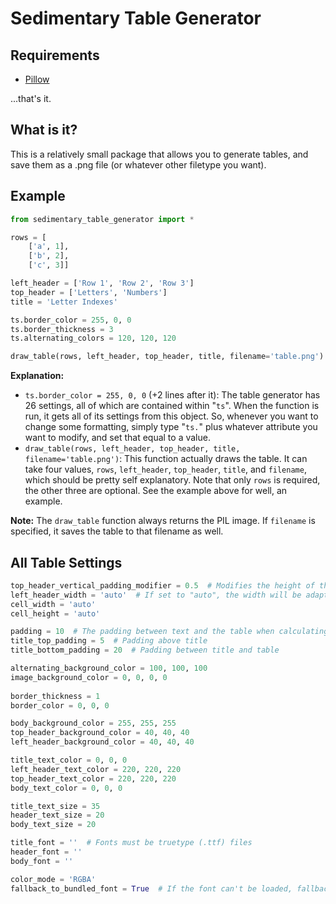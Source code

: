 # Sedimentary Table Generator

## Requirements
- [Pillow](https://pypi.org/project/Pillow)

...that's it.

## What is it?
This is a relatively small package that allows you to generate tables, and save them as a .png file (or whatever other filetype you want).

## Example
``` Python
from sedimentary_table_generator import *

rows = [
	['a', 1],
	['b', 2],
	['c', 3]]

left_header = ['Row 1', 'Row 2', 'Row 3']
top_header = ['Letters', 'Numbers']
title = 'Letter Indexes'

ts.border_color = 255, 0, 0
ts.border_thickness = 3
ts.alternating_colors = 120, 120, 120

draw_table(rows, left_header, top_header, title, filename='table.png')
```
**Explanation:**
- `ts.border_color = 255, 0, 0` (+2 lines after it): The table generator has 26 settings, all of which are contained within "`ts`". When the function is run, it gets all of its settings from this object. So, whenever you want to change some formatting, simply type "`ts.`" plus whatever attribute you want to modify, and set that equal to a value.
- `draw_table(rows, left_header, top_header, title, filename='table.png')`: This function actually draws the table. It can take four values, `rows`, `left_header`, `top_header`, `title`, and `filename`, which should be pretty self explanatory. Note that only `rows` is required, the other three are optional. See the example above for well, an example.

**Note:** The `draw_table` function always returns the PIL image. If `filename` is specified, it saves the table to that filename as well.

## All Table Settings
``` Python
top_header_vertical_padding_modifier = 0.5  # Modifies the height of the top header
left_header_width = 'auto'  # If set to "auto", the width will be adapted to the text
cell_width = 'auto'
cell_height = 'auto'

padding = 10  # The padding between text and the table when calculating "auto" values
title_top_padding = 5  # Padding above title
title_bottom_padding = 20  # Padding between title and table

alternating_background_color = 100, 100, 100
image_background_color = 0, 0, 0, 0
		
border_thickness = 1
border_color = 0, 0, 0

body_background_color = 255, 255, 255
top_header_background_color = 40, 40, 40
left_header_background_color = 40, 40, 40

title_text_color = 0, 0, 0
left_header_text_color = 220, 220, 220
top_header_text_color = 220, 220, 220
body_text_color = 0, 0, 0

title_text_size = 35
header_text_size = 20
body_text_size = 20

title_font = ''  # Fonts must be truetype (.ttf) files
header_font = ''
body_font = ''

color_mode = 'RGBA'
fallback_to_bundled_font = True  # If the font can't be loaded, fallback to one of Pillow's bundled fonts
```